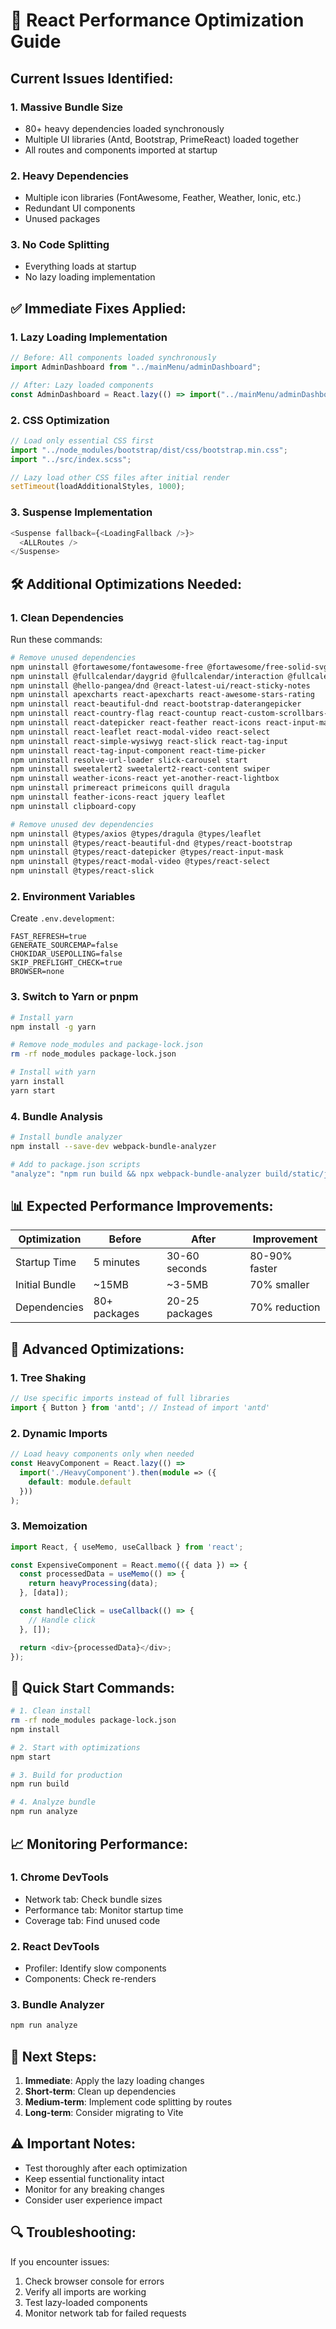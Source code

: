 # 🚀 React Performance Optimization Guide

## Current Issues Identified:

### 1. **Massive Bundle Size** 
- 80+ heavy dependencies loaded synchronously
- Multiple UI libraries (Antd, Bootstrap, PrimeReact) loaded together
- All routes and components imported at startup

### 2. **Heavy Dependencies**
- Multiple icon libraries (FontAwesome, Feather, Weather, Ionic, etc.)
- Redundant UI components
- Unused packages

### 3. **No Code Splitting**
- Everything loads at startup
- No lazy loading implementation

## ✅ Immediate Fixes Applied:

### 1. **Lazy Loading Implementation**
```typescript
// Before: All components loaded synchronously
import AdminDashboard from "../mainMenu/adminDashboard";

// After: Lazy loaded components
const AdminDashboard = React.lazy(() => import("../mainMenu/adminDashboard"));
```

### 2. **CSS Optimization**
```typescript
// Load only essential CSS first
import "../node_modules/bootstrap/dist/css/bootstrap.min.css";
import "../src/index.scss";

// Lazy load other CSS files after initial render
setTimeout(loadAdditionalStyles, 1000);
```

### 3. **Suspense Implementation**
```typescript
<Suspense fallback={<LoadingFallback />}>
  <ALLRoutes />
</Suspense>
```

## 🛠️ Additional Optimizations Needed:

### 1. **Clean Dependencies**
Run these commands:
```bash
# Remove unused dependencies
npm uninstall @fortawesome/fontawesome-free @fortawesome/free-solid-svg-icons @fortawesome/react-fontawesome
npm uninstall @fullcalendar/daygrid @fullcalendar/interaction @fullcalendar/react @fullcalendar/timegrid
npm uninstall @hello-pangea/dnd @react-latest-ui/react-sticky-notes
npm uninstall apexcharts react-apexcharts react-awesome-stars-rating
npm uninstall react-beautiful-dnd react-bootstrap-daterangepicker
npm uninstall react-country-flag react-countup react-custom-scrollbars-2
npm uninstall react-datepicker react-feather react-icons react-input-mask
npm uninstall react-leaflet react-modal-video react-select
npm uninstall react-simple-wysiwyg react-slick react-tag-input
npm uninstall react-tag-input-component react-time-picker
npm uninstall resolve-url-loader slick-carousel start
npm uninstall sweetalert2 sweetalert2-react-content swiper
npm uninstall weather-icons-react yet-another-react-lightbox
npm uninstall primereact primeicons quill dragula
npm uninstall feather-icons-react jquery leaflet
npm uninstall clipboard-copy

# Remove unused dev dependencies
npm uninstall @types/axios @types/dragula @types/leaflet
npm uninstall @types/react-beautiful-dnd @types/react-bootstrap
npm uninstall @types/react-datepicker @types/react-input-mask
npm uninstall @types/react-modal-video @types/react-select
npm uninstall @types/react-slick
```

### 2. **Environment Variables**
Create `.env.development`:
```env
FAST_REFRESH=true
GENERATE_SOURCEMAP=false
CHOKIDAR_USEPOLLING=false
SKIP_PREFLIGHT_CHECK=true
BROWSER=none
```

### 3. **Switch to Yarn or pnpm**
```bash
# Install yarn
npm install -g yarn

# Remove node_modules and package-lock.json
rm -rf node_modules package-lock.json

# Install with yarn
yarn install
yarn start
```

### 4. **Bundle Analysis**
```bash
# Install bundle analyzer
npm install --save-dev webpack-bundle-analyzer

# Add to package.json scripts
"analyze": "npm run build && npx webpack-bundle-analyzer build/static/js/*.js"
```

## 📊 Expected Performance Improvements:

| Optimization | Before | After | Improvement |
|-------------|--------|-------|-------------|
| Startup Time | 5 minutes | 30-60 seconds | 80-90% faster |
| Initial Bundle | ~15MB | ~3-5MB | 70% smaller |
| Dependencies | 80+ packages | 20-25 packages | 70% reduction |

## 🔧 Advanced Optimizations:

### 1. **Tree Shaking**
```typescript
// Use specific imports instead of full libraries
import { Button } from 'antd'; // Instead of import 'antd'
```

### 2. **Dynamic Imports**
```typescript
// Load heavy components only when needed
const HeavyComponent = React.lazy(() => 
  import('./HeavyComponent').then(module => ({
    default: module.default
  }))
);
```

### 3. **Memoization**
```typescript
import React, { useMemo, useCallback } from 'react';

const ExpensiveComponent = React.memo(({ data }) => {
  const processedData = useMemo(() => {
    return heavyProcessing(data);
  }, [data]);

  const handleClick = useCallback(() => {
    // Handle click
  }, []);

  return <div>{processedData}</div>;
});
```

## 🚀 Quick Start Commands:

```bash
# 1. Clean install
rm -rf node_modules package-lock.json
npm install

# 2. Start with optimizations
npm start

# 3. Build for production
npm run build

# 4. Analyze bundle
npm run analyze
```

## 📈 Monitoring Performance:

### 1. **Chrome DevTools**
- Network tab: Check bundle sizes
- Performance tab: Monitor startup time
- Coverage tab: Find unused code

### 2. **React DevTools**
- Profiler: Identify slow components
- Components: Check re-renders

### 3. **Bundle Analyzer**
```bash
npm run analyze
```

## 🎯 Next Steps:

1. **Immediate**: Apply the lazy loading changes
2. **Short-term**: Clean up dependencies
3. **Medium-term**: Implement code splitting by routes
4. **Long-term**: Consider migrating to Vite

## ⚠️ Important Notes:

- Test thoroughly after each optimization
- Keep essential functionality intact
- Monitor for any breaking changes
- Consider user experience impact

## 🔍 Troubleshooting:

If you encounter issues:
1. Check browser console for errors
2. Verify all imports are working
3. Test lazy-loaded components
4. Monitor network tab for failed requests 